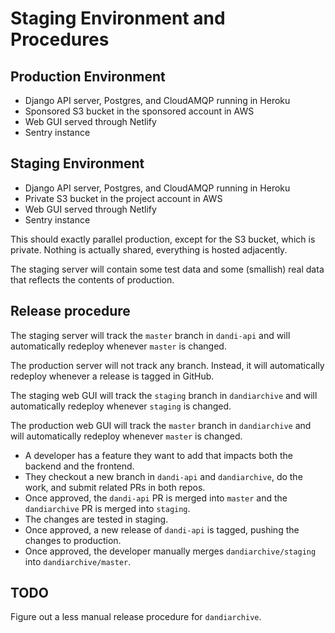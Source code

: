 # Staging Environment and Procedures

## Production Environment
* Django API server, Postgres, and CloudAMQP running in Heroku
* Sponsored S3 bucket in the sponsored account in AWS
* Web GUI served through Netlify
* Sentry instance

## Staging Environment
* Django API server, Postgres, and CloudAMQP running in Heroku
* Private S3 bucket in the project account in AWS
* Web GUI served through Netlify
* Sentry instance

This should exactly parallel production, except for the S3 bucket, which is private.
Nothing is actually shared, everything is hosted adjacently.

The staging server will contain some test data and some (smallish) real data that reflects the contents of production.

## Release procedure
The staging server will track the `master` branch in `dandi-api` and will automatically redeploy whenever `master` is changed.

The production server will not track any branch. Instead, it will automatically redeploy whenever a release is tagged in GitHub.

The staging web GUI will track the `staging` branch in `dandiarchive` and will automatically redeploy whenever `staging` is changed.

The production web GUI will track the `master` branch in `dandiarchive` and will automatically redeploy whenever `master` is changed.

* A developer has a feature they want to add that impacts both the backend and the frontend.
* They checkout a new branch in `dandi-api` and `dandiarchive`, do the work, and submit related PRs in both repos.
* Once approved, the `dandi-api` PR is merged into `master` and the `dandiarchive` PR is merged into `staging`.
* The changes are tested in staging.
* Once approved, a new release of `dandi-api` is tagged, pushing the changes to production.
* Once approved, the developer manually merges `dandiarchive/staging` into `dandiarchive/master`.

## TODO
Figure out a less manual release procedure for `dandiarchive`.
